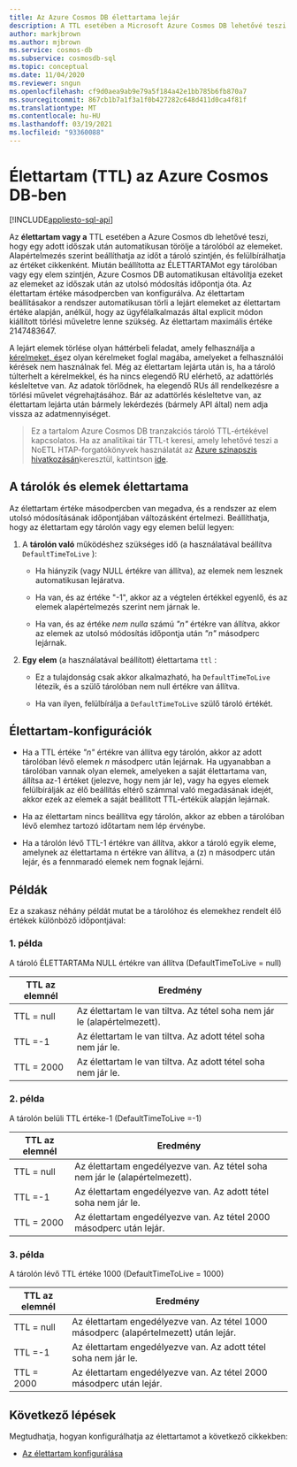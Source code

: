```yaml
---
title: Az Azure Cosmos DB élettartama lejár
description: A TTL esetében a Microsoft Azure Cosmos DB lehetővé teszi a dokumentumok automatikus kiürítését a rendszerből egy adott idő elteltével.
author: markjbrown
ms.author: mjbrown
ms.service: cosmos-db
ms.subservice: cosmosdb-sql
ms.topic: conceptual
ms.date: 11/04/2020
ms.reviewer: sngun
ms.openlocfilehash: cf9d0aea9ab9e79a5f184a42e1bb785b6fb870a7
ms.sourcegitcommit: 867cb1b7a1f3a1f0b427282c648d411d0ca4f81f
ms.translationtype: MT
ms.contentlocale: hu-HU
ms.lasthandoff: 03/19/2021
ms.locfileid: "93360088"
---
```

# <a name="time-to-live-ttl-in-azure-cosmos-db"></a>Élettartam (TTL) az Azure Cosmos DB-ben
[!INCLUDE[appliesto-sql-api](includes/appliesto-sql-api.md)]

Az **élettartam vagy a** TTL esetében a Azure Cosmos db lehetővé teszi, hogy egy adott időszak után automatikusan törölje a tárolóból az elemeket. Alapértelmezés szerint beállíthatja az időt a tároló szintjén, és felülbírálhatja az értéket cikkenként. Miután beállította az ÉLETTARTAMot egy tárolóban vagy egy elem szintjén, Azure Cosmos DB automatikusan eltávolítja ezeket az elemeket az időszak után az utolsó módosítás időpontja óta. Az élettartam értéke másodpercben van konfigurálva. Az élettartam beállításakor a rendszer automatikusan törli a lejárt elemeket az élettartam értéke alapján, anélkül, hogy az ügyfélalkalmazás által explicit módon kiállított törlési műveletre lenne szükség. Az élettartam maximális értéke 2147483647.

A lejárt elemek törlése olyan háttérbeli feladat, amely felhasználja a [kérelmeket, és](request-units.md)ez olyan kérelmeket foglal magába, amelyeket a felhasználói kérések nem használnak fel. Még az élettartam lejárta után is, ha a tároló túlterhelt a kérelmekkel, és ha nincs elegendő RU elérhető, az adattörlés késleltetve van. Az adatok törlődnek, ha elegendő RUs áll rendelkezésre a törlési művelet végrehajtásához. Bár az adattörlés késleltetve van, az élettartam lejárta után bármely lekérdezés (bármely API által) nem adja vissza az adatmennyiséget.

> Ez a tartalom Azure Cosmos DB tranzakciós tároló TTL-értékével kapcsolatos. Ha az analitikai tár TTL-t keresi, amely lehetővé teszi a NoETL HTAP-forgatókönyvek használatát az [Azure szinapszis hivatkozásán](./synapse-link.md)keresztül, kattintson [ide](./analytical-store-introduction.md#analytical-ttl).

## <a name="time-to-live-for-containers-and-items"></a>A tárolók és elemek élettartama

Az élettartam értéke másodpercben van megadva, és a rendszer az elem utolsó módosításának időpontjában változásként értelmezi. Beállíthatja, hogy az élettartam egy tárolón vagy egy elemen belül legyen:

1. A **tárolón való** működéshez szükséges idő (a használatával beállítva `DefaultTimeToLive` ):

   - Ha hiányzik (vagy NULL értékre van állítva), az elemek nem lesznek automatikusan lejáratva.

   - Ha van, és az értéke "-1", akkor az a végtelen értékkel egyenlő, és az elemek alapértelmezés szerint nem járnak le.

   - Ha van, és az értéke *nem nulla* számú *"n"* értékre van állítva, akkor az elemek az utolsó módosítás időpontja után *"n"* másodperc lejárnak.

2. **Egy elem** (a használatával beállított) élettartama `ttl` :

   - Ez a tulajdonság csak akkor alkalmazható, ha `DefaultTimeToLive` létezik, és a szülő tárolóban nem null értékre van állítva.

   - Ha van ilyen, felülbírálja a `DefaultTimeToLive` szülő tároló értékét.

## <a name="time-to-live-configurations"></a>Élettartam-konfigurációk

- Ha a TTL értéke *"n"* értékre van állítva egy tárolón, akkor az adott tárolóban lévő elemek *n* másodperc után lejárnak.  Ha ugyanabban a tárolóban vannak olyan elemek, amelyeken a saját élettartama van, állítsa az-1 értéket (jelezve, hogy nem jár le), vagy ha egyes elemek felülbírálják az élő beállítás eltérő számmal való megadásának idejét, akkor ezek az elemek a saját beállított TTL-értékük alapján lejárnak.

- Ha az élettartam nincs beállítva egy tárolón, akkor az ebben a tárolóban lévő elemhez tartozó időtartam nem lép érvénybe.

- Ha a tárolón lévő TTL-1 értékre van állítva, akkor a tároló egyik eleme, amelynek az élettartama n értékre van állítva, a (z) n másodperc után lejár, és a fennmaradó elemek nem fognak lejárni.

## <a name="examples"></a>Példák

Ez a szakasz néhány példát mutat be a tárolóhoz és elemekhez rendelt élő értékek különböző időpontjával:

### <a name="example-1"></a>1\. példa

A tároló ÉLETTARTAMa NULL értékre van állítva (DefaultTimeToLive = null)

|TTL az elemnél| Eredmény|
|---|---|
|TTL = null|Az élettartam le van tiltva. Az tétel soha nem jár le (alapértelmezett).|
|TTL =-1|Az élettartam le van tiltva. Az adott tétel soha nem jár le.|
|TTL = 2000|Az élettartam le van tiltva. Az adott tétel soha nem jár le.|

### <a name="example-2"></a>2\. példa

A tárolón belüli TTL értéke-1 (DefaultTimeToLive =-1)

|TTL az elemnél| Eredmény|
|---|---|
|TTL = null|Az élettartam engedélyezve van. Az tétel soha nem jár le (alapértelmezett).|
|TTL =-1|Az élettartam engedélyezve van. Az adott tétel soha nem jár le.|
|TTL = 2000|Az élettartam engedélyezve van. Az tétel 2000 másodperc után lejár.|

### <a name="example-3"></a>3\. példa

A tárolón lévő TTL értéke 1000 (DefaultTimeToLive = 1000)

|TTL az elemnél| Eredmény|
|---|---|
|TTL = null|Az élettartam engedélyezve van. Az tétel 1000 másodperc (alapértelmezett) után lejár.|
|TTL =-1|Az élettartam engedélyezve van. Az adott tétel soha nem jár le.|
|TTL = 2000|Az élettartam engedélyezve van. Az tétel 2000 másodperc után lejár.|

## <a name="next-steps"></a>Következő lépések

Megtudhatja, hogyan konfigurálhatja az élettartamot a következő cikkekben:

- [Az élettartam konfigurálása](how-to-time-to-live.md)